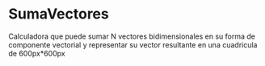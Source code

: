 # SumaVectores
Calculadora que puede sumar N vectores bidimensionales en su forma de componente vectorial y representar su vector resultante en una cuadricula de 600px*600px
